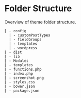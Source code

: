 # Folder Structure

Overview of theme folder structure.

```
| - config
  | - customPostTypes
  | - fieldGroups
  | - templates
  | - wordpress
| - dist
| - lib
| - Modules
| - templates
| - functions.php
| - index.php
| - screenshot.png
| - styles.css
| - bower.json
| - package.json
```
